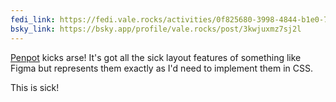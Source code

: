 ```yaml
---
fedi_link: https://fedi.vale.rocks/activities/0f825680-3998-4844-b1e0-77e126038099
bsky_link: https://bsky.app/profile/vale.rocks/post/3kwjuxmz7sj2l
---
```


[Penpot](https://penpot.app) kicks arse! It's got all the sick layout features of something like Figma but represents them exactly as I'd need to implement them in CSS.

This is sick!
